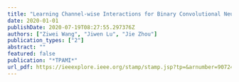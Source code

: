 ```yaml
---
title: "Learning Channel-wise Interactions for Binary Convolutional Neural Networks"
date: 2020-01-01
publishDate: 2020-07-19T08:27:55.297376Z
authors: ["Ziwei Wang", "Jiwen Lu", "Jie Zhou"]
publication_types: ["2"]
abstract: ""
featured: false
publication: "*TPAMI*"
url_pdf: https://ieeexplore.ieee.org/stamp/stamp.jsp?tp=&arnumber=9072484
---
```



